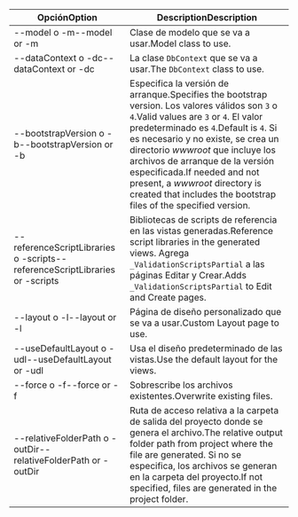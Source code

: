 <!-- Options common to Razor Pages and Controller -->
| <span data-ttu-id="a8c6d-101">Opción</span><span class="sxs-lookup"><span data-stu-id="a8c6d-101">Option</span></span>               | <span data-ttu-id="a8c6d-102">Description</span><span class="sxs-lookup"><span data-stu-id="a8c6d-102">Description</span></span>|
| ----------------- | ------------ |
| <span data-ttu-id="a8c6d-103">--model o -m</span><span class="sxs-lookup"><span data-stu-id="a8c6d-103">--model or -m</span></span>  | <span data-ttu-id="a8c6d-104">Clase de modelo que se va a usar.</span><span class="sxs-lookup"><span data-stu-id="a8c6d-104">Model class to use.</span></span> |
| <span data-ttu-id="a8c6d-105">--dataContext o -dc</span><span class="sxs-lookup"><span data-stu-id="a8c6d-105">--dataContext or -dc</span></span>  | <span data-ttu-id="a8c6d-106">La clase `DbContext` que se va a usar.</span><span class="sxs-lookup"><span data-stu-id="a8c6d-106">The `DbContext` class to use.</span></span> |
| <span data-ttu-id="a8c6d-107">--bootstrapVersion o -b</span><span class="sxs-lookup"><span data-stu-id="a8c6d-107">--bootstrapVersion or -b</span></span>  | <span data-ttu-id="a8c6d-108">Especifica la versión de arranque.</span><span class="sxs-lookup"><span data-stu-id="a8c6d-108">Specifies the bootstrap version.</span></span> <span data-ttu-id="a8c6d-109">Los valores válidos son `3` o `4`.</span><span class="sxs-lookup"><span data-stu-id="a8c6d-109">Valid values are `3` or `4`.</span></span> <span data-ttu-id="a8c6d-110">El valor predeterminado es `4`.</span><span class="sxs-lookup"><span data-stu-id="a8c6d-110">Default is `4`.</span></span> <span data-ttu-id="a8c6d-111">Si es necesario y no existe, se crea un directorio *wwwroot* que incluye los archivos de arranque de la versión especificada.</span><span class="sxs-lookup"><span data-stu-id="a8c6d-111">If needed and not present, a *wwwroot* directory is created that includes the bootstrap files of the specified version.</span></span> |
| <span data-ttu-id="a8c6d-112">--referenceScriptLibraries o -scripts</span><span class="sxs-lookup"><span data-stu-id="a8c6d-112">--referenceScriptLibraries or -scripts</span></span> |  <span data-ttu-id="a8c6d-113">Bibliotecas de scripts de referencia en las vistas generadas.</span><span class="sxs-lookup"><span data-stu-id="a8c6d-113">Reference script libraries in the generated views.</span></span> <span data-ttu-id="a8c6d-114">Agrega `_ValidationScriptsPartial` a las páginas Editar y Crear.</span><span class="sxs-lookup"><span data-stu-id="a8c6d-114">Adds `_ValidationScriptsPartial` to Edit and Create pages.</span></span> |
| <span data-ttu-id="a8c6d-115">--layout o -l</span><span class="sxs-lookup"><span data-stu-id="a8c6d-115">--layout or -l</span></span> | <span data-ttu-id="a8c6d-116">Página de diseño personalizado que se va a usar.</span><span class="sxs-lookup"><span data-stu-id="a8c6d-116">Custom Layout page to use.</span></span> |
| <span data-ttu-id="a8c6d-117">--useDefaultLayout o -udl</span><span class="sxs-lookup"><span data-stu-id="a8c6d-117">--useDefaultLayout or -udl</span></span> | <span data-ttu-id="a8c6d-118">Usa el diseño predeterminado de las vistas.</span><span class="sxs-lookup"><span data-stu-id="a8c6d-118">Use the default layout for the views.</span></span> |
| <span data-ttu-id="a8c6d-119">--force o -f</span><span class="sxs-lookup"><span data-stu-id="a8c6d-119">--force or -f</span></span> | <span data-ttu-id="a8c6d-120">Sobrescribe los archivos existentes.</span><span class="sxs-lookup"><span data-stu-id="a8c6d-120">Overwrite existing files.</span></span> |
| <span data-ttu-id="a8c6d-121">--relativeFolderPath o -outDir</span><span class="sxs-lookup"><span data-stu-id="a8c6d-121">--relativeFolderPath or -outDir</span></span> | <span data-ttu-id="a8c6d-122">Ruta de acceso relativa a la carpeta de salida del proyecto donde se genera el archivo.</span><span class="sxs-lookup"><span data-stu-id="a8c6d-122">The relative output folder path from project where the file are generated.</span></span> <span data-ttu-id="a8c6d-123">Si no se especifica, los archivos se generan en la carpeta del proyecto.</span><span class="sxs-lookup"><span data-stu-id="a8c6d-123">If not specified, files are generated in the project folder.</span></span> |